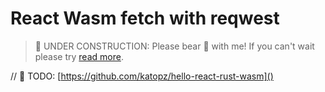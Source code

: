 # React Wasm fetch with reqwest

> 🚧 UNDER CONSTRUCTION: Please bear 🧸 with me! If you can't wait please try [read more](../../bye.md).

// 🚧 TODO: [https://github.com/katopz/hello-react-rust-wasm]()
